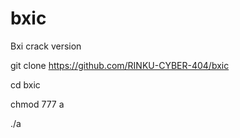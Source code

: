 # bxic
Bxi crack version


git clone https://github.com/RINKU-CYBER-404/bxic

cd bxic

chmod 777 a

./a
